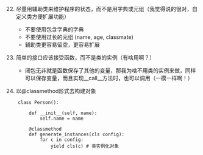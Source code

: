 22. 尽量用辅助类来维护程序的状态，而不是用字典或元组（我觉得说的很对，自定义类方便扩展功能）
    * 不要使用包含字典的字典
    * 不要使用过长的元组 (name, age, classmate)
    * 辅助类更容易留空，更容易扩展

23. 简单的接口应该接受函数，而不是类的实例（有啥用啊？）
    * 闭包无非就是函数保存了其他的变量，那我为啥不用类的实例来做，同样可以保存变量，而且实现__call__方法时，也可以调用（一模一样啊！）

24. 以@classmethod形式去构建对象
```
    class Person():

        def __init__(self, name):
            self.name = name

        @classmethod
        def generate_instances(cls config):
            for c in config:
                yield cls(c) # 类实例化对象
```